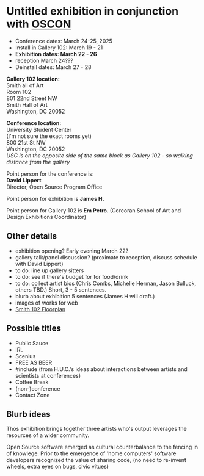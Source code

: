 # Untitled exhibition in conjunction with [OSCON](https://ospo.gwu.edu/open-source-conference-gw-oscon)

- Conference dates: March 24-25, 2025
- Install in Gallery 102: March 19 - 21
- **Exhibition dates: March 22 - 26**
- reception March 24???
- Deinstall dates: March 27 - 28

**Gallery 102 location:**\
Smith all of Art\
Room 102\
801 22nd Street NW\
Smith Hall of Art\
Washington, DC 20052

**Conference location:**\
University Student Center\
(I'm not sure the exact rooms yet)\
800 21st St NW\
Washington, DC 20052\
*USC is on the opposite side of the same block as Gallery 102 - so walking distance from the gallery*

Point person for the conference is:\
**David Lippert**\
Director, Open Source Program Office

Point person for exhibition is **James H.**

Point person for Gallery 102 is **Em Petro**. (Corcoran School of Art and Design Exhibitions Coordinator)

## Other details
- exhibition opening? Early evening March 22?
- gallery talk/panel discussion? (proximate to reception, discuss schedule with David Lippert)
- to do: line up gallery sitters
- to do: see if there's budget for for food/drink
- to do: collect artist bios (Chris Combs, Michelle Herman, Jason Bulluck, others TBD.) Short, 3 - 5 sentences.
- blurb about exhibition 5 sentences (James H will draft.)
- images of works for web
- [Smith 102 Floorplan](https://github.com/user-attachments/files/18609417/Smith.102.pdf)

## Possible titles
- Public Sauce
- IRL
- Scenius
- FREE AS BEER
- #include
(from H.U.O.'s ideas about interactions between artists and scientists at conferences)
- Coffee Break
- (non-)conference
- Contact Zone

## Blurb ideas
Thos exhibition brings together three artists who's output leverages the resources of a wider community.

Open Source software emerged as cultural counterbalance to the fencing in of knowlege. Prior to the emergence of 'home computers' software developers recognized the value of sharing code, (no need to re-invent wheels, extra eyes on bugs, civic vitues)
